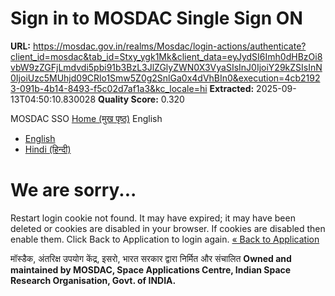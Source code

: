 # Sign in to MOSDAC Single Sign ON

**URL:** https://mosdac.gov.in/realms/Mosdac/login-actions/authenticate?client_id=mosdac&tab_id=Stxy_ygk1Mk&client_data=eyJydSI6Imh0dHBzOi8vbW9zZGFjLmdvdi5pbi91b3BzL3JlZGlyZWN0X3VyaSIsInJ0IjoiY29kZSIsInN0IjoiUzc5MUhjd09CRlo1Smw5Z0g2SnlGa0x4dVhBIn0&execution=4cb21923-091b-4b14-8493-f5c02d7af1a3&kc_locale=hi
**Extracted:** 2025-09-13T04:50:10.830028
**Quality Score:** 0.320

MOSDAC SSO
[Home (मुख पृष्ठ)](https://mosdac.gov.in)
English
  * [English](https://mosdac.gov.in/realms/Mosdac/login-actions/detached-info?client_id=mosdac&kc_state_checker=cd0275d3-96c1-498a-8249-8a6ae645ec73&kc_locale=en)
  * [Hindi (हिन्दी)](https://mosdac.gov.in/realms/Mosdac/login-actions/detached-info?client_id=mosdac&kc_state_checker=cd0275d3-96c1-498a-8249-8a6ae645ec73&kc_locale=hi)


#  We are sorry... 
Restart login cookie not found. It may have expired; it may have been deleted or cookies are disabled in your browser. If cookies are disabled then enable them. Click Back to Application to login again.
[« Back to Application](https://mosdac.gov.in/)
  

मॉस्डैक, अंतरिक्ष उपयोग केंद्र, इसरो, भारत सरकार द्वारा निर्मित और संचालित
**Owned and maintained by MOSDAC, Space Applications Centre, Indian Space Research Organisation, Govt. of INDIA.**

